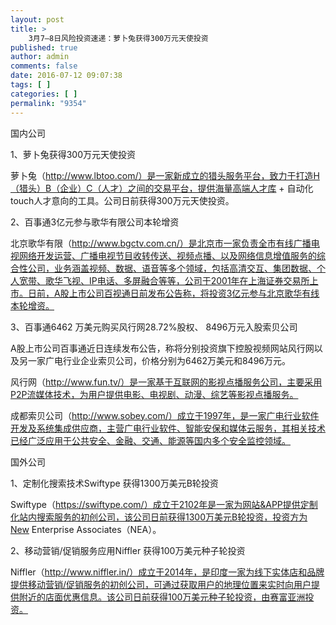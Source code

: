 ```yaml
---
layout: post
title: >
    3月7—8日风险投资速递：萝卜兔获得300万元天使投资
published: true
author: admin
comments: false
date: 2016-07-12 09:07:38
tags: [ ]
categories: [ ]
permalink: "9354"
---
```



国内公司

1、萝卜兔获得300万元天使投资

萝卜兔（http://www.lbtoo.com/）是一家新成立的猎头服务平台，致力于打造H（猎头）B（企业）C（人才）之间的交易平台，提供海量高端人才库 + 自动化touch人才意向的工具。公司日前获得300万元天使投资。

2、百事通3亿元参与歌华有限公司本轮增资

北京歌华有限（http://www.bgctv.com.cn/）是北京市一家负责全市有线广播电视网络开发运营、广播电视节目收转传送、视频点播、以及网络信息增值服务的综合性公司，业务涵盖视频、数据、语音等多个领域，包括高清交互、集团数据、个人宽带、歌华飞视、IP电话、多屏融合等等，公司于2001年在上海证券交易所上市。日前，A股上市公司百视通日前发布公告称，将投资3亿元参与北京歌华有线本轮增资。

3、百事通6462 万美元购买风行网28.72%股权、 8496万元入股索贝公司

A股上市公司百事通近日连续发布公告，称将分别投资旗下控股视频网站风行网以及另一家广电行业企业索贝公司，价格分别为6462万美元和8496万元。

风行网（http://www.fun.tv/）是一家基于互联网的影视点播服务公司，主要采用P2P流媒体技术，为用户提供电影、电视剧、动漫、综艺等影视点播服务。

成都索贝公司（http://www.sobey.com/）成立于1997年，是一家广电行业软件开发及系统集成供应商，主营广电行业软件、智能安保和媒体云服务，其相关技术已经广泛应用于公共安全、金融、交通、能源等国内多个安全监控领域。

国外公司

1、定制化搜索技术Swiftype 获得1300万美元B轮投资

Swiftype（https://swiftype.com/）成立于2102年是一家为网站&APP提供定制化站内搜索服务的初创公司，该公司日前获得1300万美元B轮投资，投资方为New Enterprise Associates（NEA）。

2、移动营销/促销服务应用Niffler 获得100万美元种子轮投资

Niffler（http://www.niffler.in/）成立于2014年，是印度一家为线下实体店和品牌提供移动营销/促销服务的初创公司，可通过获取用户的地理位置来实时向用户提供附近的店面优惠信息。该公司日前获得100万美元种子轮投资，由赛富亚洲投资。